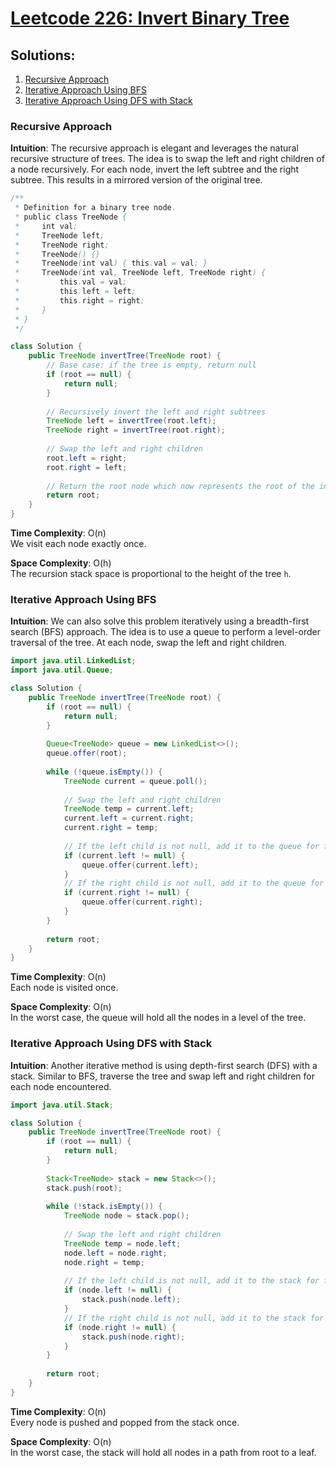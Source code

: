 # [Leetcode 226: Invert Binary Tree](https://leetcode.com/problems/invert-binary-tree/)

## Solutions:
1. [Recursive Approach](#recursive-approach)
2. [Iterative Approach Using BFS](#iterative-approach-using-bfs)
3. [Iterative Approach Using DFS with Stack](#iterative-approach-using-dfs-with-stack)

### Recursive Approach

**Intuition**:
The recursive approach is elegant and leverages the natural recursive structure of trees. The idea is to swap the left and right children of a node recursively. For each node, invert the left subtree and the right subtree. This results in a mirrored version of the original tree.

```java
/**
 * Definition for a binary tree node.
 * public class TreeNode {
 *     int val;
 *     TreeNode left;
 *     TreeNode right;
 *     TreeNode() {}
 *     TreeNode(int val) { this.val = val; }
 *     TreeNode(int val, TreeNode left, TreeNode right) {
 *         this.val = val;
 *         this.left = left;
 *         this.right = right;
 *     }
 * }
 */

class Solution {
    public TreeNode invertTree(TreeNode root) {
        // Base case: if the tree is empty, return null
        if (root == null) {
            return null;
        }
        
        // Recursively invert the left and right subtrees
        TreeNode left = invertTree(root.left);
        TreeNode right = invertTree(root.right);
        
        // Swap the left and right children
        root.left = right;
        root.right = left;
        
        // Return the root node which now represents the root of the inverted subtree
        return root;
    }
}
```

**Time Complexity**: O(n)  
We visit each node exactly once.

**Space Complexity**: O(h)  
The recursion stack space is proportional to the height of the tree `h`.

### Iterative Approach Using BFS

**Intuition**:
We can also solve this problem iteratively using a breadth-first search (BFS) approach. The idea is to use a queue to perform a level-order traversal of the tree. At each node, swap the left and right children.

```java
import java.util.LinkedList;
import java.util.Queue;

class Solution {
    public TreeNode invertTree(TreeNode root) {
        if (root == null) {
            return null;
        }
        
        Queue<TreeNode> queue = new LinkedList<>();
        queue.offer(root);
        
        while (!queue.isEmpty()) {
            TreeNode current = queue.poll();
            
            // Swap the left and right children
            TreeNode temp = current.left;
            current.left = current.right;
            current.right = temp;
            
            // If the left child is not null, add it to the queue for further processing
            if (current.left != null) {
                queue.offer(current.left);
            }
            // If the right child is not null, add it to the queue for further processing
            if (current.right != null) {
                queue.offer(current.right);
            }
        }
        
        return root;
    }
}
```

**Time Complexity**: O(n)  
Each node is visited once.

**Space Complexity**: O(n)  
In the worst case, the queue will hold all the nodes in a level of the tree.

### Iterative Approach Using DFS with Stack

**Intuition**:
Another iterative method is using depth-first search (DFS) with a stack. Similar to BFS, traverse the tree and swap left and right children for each node encountered.

```java
import java.util.Stack;

class Solution {
    public TreeNode invertTree(TreeNode root) {
        if (root == null) {
            return null;
        }
        
        Stack<TreeNode> stack = new Stack<>();
        stack.push(root);
        
        while (!stack.isEmpty()) {
            TreeNode node = stack.pop();
            
            // Swap the left and right children
            TreeNode temp = node.left;
            node.left = node.right;
            node.right = temp;
            
            // If the left child is not null, add it to the stack for further processing
            if (node.left != null) {
                stack.push(node.left);
            }
            // If the right child is not null, add it to the stack for further processing
            if (node.right != null) {
                stack.push(node.right);
            }
        }
        
        return root;
    }
}
```

**Time Complexity**: O(n)  
Every node is pushed and popped from the stack once.

**Space Complexity**: O(n)  
In the worst case, the stack will hold all nodes in a path from root to a leaf.

